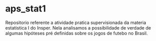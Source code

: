 # aps_stat1
Repositorio referente a atividade pratica supervisionada da materia estatistica I do Insper. Nela analisamos a possibilidade de verdade de algumas hipóteses pré definidas sobre os jogos de futebo no Brasil.
